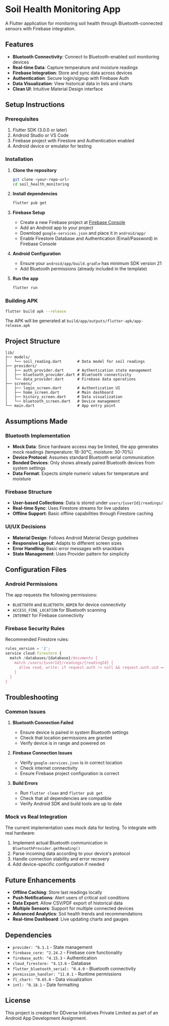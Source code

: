 # Soil Health Monitoring App

A Flutter application for monitoring soil health through Bluetooth-connected sensors with Firebase integration.

## Features

- **Bluetooth Connectivity**: Connect to Bluetooth-enabled soil monitoring devices
- **Real-time Data**: Capture temperature and moisture readings
- **Firebase Integration**: Store and sync data across devices
- **Authentication**: Secure login/signup with Firebase Auth
- **Data Visualization**: View historical data in lists and charts
- **Clean UI**: Intuitive Material Design interface

## Setup Instructions

### Prerequisites

1. Flutter SDK (3.0.0 or later)
2. Android Studio or VS Code
3. Firebase project with Firestore and Authentication enabled
4. Android device or emulator for testing

### Installation

1. **Clone the repository**
   ```bash
   git clone <your-repo-url>
   cd soil_health_monitoring
   ```

2. **Install dependencies**
   ```bash
   flutter pub get
   ```

3. **Firebase Setup**
    - Create a new Firebase project at [Firebase Console](https://console.firebase.google.com/)
    - Add an Android app to your project
    - Download `google-services.json` and place it in `android/app/`
    - Enable Firestore Database and Authentication (Email/Password) in Firebase Console

4. **Android Configuration**
    - Ensure your `android/app/build.gradle` has minimum SDK version 21
    - Add Bluetooth permissions (already included in the template)

5. **Run the app**
   ```bash
   flutter run
   ```

### Building APK

```bash
flutter build apk --release
```

The APK will be generated at `build/app/outputs/flutter-apk/app-release.apk`

## Project Structure

```
lib/
├── models/
│   └── soil_reading.dart       # Data model for soil readings
├── providers/
│   ├── auth_provider.dart      # Authentication state management
│   ├── bluetooth_provider.dart # Bluetooth connectivity
│   └── data_provider.dart      # Firebase data operations
├── screens/
│   ├── login_screen.dart       # Authentication UI
│   ├── home_screen.dart        # Main dashboard
│   ├── history_screen.dart     # Data visualization
│   └── bluetooth_screen.dart   # Device management
└── main.dart                   # App entry point
```

## Assumptions Made

### Bluetooth Implementation
- **Mock Data**: Since hardware access may be limited, the app generates mock readings (temperature: 18-30°C, moisture: 30-70%)
- **Device Protocol**: Assumes standard Bluetooth serial communication
- **Bonded Devices**: Only shows already paired Bluetooth devices from system settings
- **Data Format**: Expects simple numeric values for temperature and moisture

### Firebase Structure
- **User-based Collections**: Data is stored under `users/{userId}/readings/`
- **Real-time Sync**: Uses Firestore streams for live updates
- **Offline Support**: Basic offline capabilities through Firestore caching

### UI/UX Decisions
- **Material Design**: Follows Android Material Design guidelines
- **Responsive Layout**: Adapts to different screen sizes
- **Error Handling**: Basic error messages with snackbars
- **State Management**: Uses Provider pattern for simplicity

## Configuration Files

### Android Permissions
The app requests the following permissions:
- `BLUETOOTH` and `BLUETOOTH_ADMIN` for device connectivity
- `ACCESS_FINE_LOCATION` for Bluetooth scanning
- `INTERNET` for Firebase connectivity

### Firebase Security Rules
Recommended Firestore rules:
```javascript
rules_version = '2';
service cloud.firestore {
  match /databases/{database}/documents {
    match /users/{userId}/readings/{readingId} {
      allow read, write: if request.auth != null && request.auth.uid == userId;
    }
  }
}
```

## Troubleshooting

### Common Issues

1. **Bluetooth Connection Failed**
    - Ensure device is paired in system Bluetooth settings
    - Check that location permissions are granted
    - Verify device is in range and powered on

2. **Firebase Connection Issues**
    - Verify `google-services.json` is in correct location
    - Check internet connectivity
    - Ensure Firebase project configuration is correct

3. **Build Errors**
    - Run `flutter clean` and `flutter pub get`
    - Check that all dependencies are compatible
    - Verify Android SDK and build tools are up to date

### Mock vs Real Integration

The current implementation uses mock data for testing. To integrate with real hardware:

1. Implement actual Bluetooth communication in `BluetoothProvider.getReading()`
2. Parse incoming data according to your device's protocol
3. Handle connection stability and error recovery
4. Add device-specific configuration if needed

## Future Enhancements

- **Offline Caching**: Store last readings locally
- **Push Notifications**: Alert users of critical soil conditions
- **Data Export**: Allow CSV/PDF export of historical data
- **Multiple Sensors**: Support for multiple connected devices
- **Advanced Analytics**: Soil health trends and recommendations
- **Real-time Dashboard**: Live updating charts and gauges

## Dependencies

- `provider: ^6.1.1` - State management
- `firebase_core: ^2.24.2` - Firebase core functionality
- `firebase_auth: ^4.15.3` - Authentication
- `cloud_firestore: ^4.13.6` - Database
- `flutter_bluetooth_serial: ^0.4.0` - Bluetooth connectivity
- `permission_handler: ^11.0.1` - Runtime permissions
- `fl_chart: ^0.65.0` - Data visualization
- `intl: ^0.18.1` - Date formatting

## License

This project is created for DDverse Initiatives Private Limited as part of an Android App Development Assignment.
